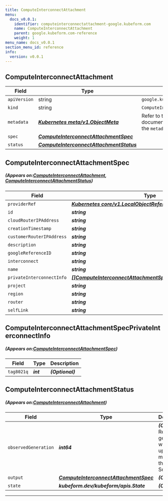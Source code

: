 ```yaml
---
title: ComputeInterconnectAttachment
menu:
  docs_v0.0.1:
    identifier: computeinterconnectattachment-google.kubeform.com
    name: ComputeInterconnectAttachment
    parent: google.kubeform.com-reference
    weight: 1
menu_name: docs_v0.0.1
section_menu_id: reference
info:
  version: v0.0.1
---
```


## ComputeInterconnectAttachment
| Field | Type | Description |
| ------ | ----- | ----------- |
| `apiVersion` | string | `google.kubeform.com/v1alpha1` |
|    `kind` | string | `ComputeInterconnectAttachment` |
| `metadata` | ***[Kubernetes meta/v1.ObjectMeta](https://kubernetes.io/docs/reference/generated/kubernetes-api/v1.13/#objectmeta-v1-meta)***|Refer to the Kubernetes API documentation for the fields of the `metadata` field.|
| `spec` | ***[ComputeInterconnectAttachmentSpec](#ComputeInterconnectAttachmentSpec)***||
| `status` | ***[ComputeInterconnectAttachmentStatus](#ComputeInterconnectAttachmentStatus)***||
## ComputeInterconnectAttachmentSpec
##### (Appears on:[ComputeInterconnectAttachment](#ComputeInterconnectAttachment), [ComputeInterconnectAttachmentStatus](#ComputeInterconnectAttachmentStatus))
| Field | Type | Description |
| ------ | ----- | ----------- |
| `providerRef` | ***[Kubernetes core/v1.LocalObjectReference](https://kubernetes.io/docs/reference/generated/kubernetes-api/v1.13/#localobjectreference-v1-core)***||
| `id` | ***string***||
| `cloudRouterIPAddress` | ***string***| ***(Optional)*** |
| `creationTimestamp` | ***string***| ***(Optional)*** |
| `customerRouterIPAddress` | ***string***| ***(Optional)*** |
| `description` | ***string***| ***(Optional)*** |
| `googleReferenceID` | ***string***| ***(Optional)*** |
| `interconnect` | ***string***||
| `name` | ***string***||
| `privateInterconnectInfo` | ***[[]ComputeInterconnectAttachmentSpecPrivateInterconnectInfo](#ComputeInterconnectAttachmentSpecPrivateInterconnectInfo)***| ***(Optional)*** |
| `project` | ***string***| ***(Optional)*** |
| `region` | ***string***| ***(Optional)*** |
| `router` | ***string***||
| `selfLink` | ***string***| ***(Optional)*** |
## ComputeInterconnectAttachmentSpecPrivateInterconnectInfo
##### (Appears on:[ComputeInterconnectAttachmentSpec](#ComputeInterconnectAttachmentSpec))
| Field | Type | Description |
| ------ | ----- | ----------- |
| `tag8021q` | ***int***| ***(Optional)*** |
## ComputeInterconnectAttachmentStatus
##### (Appears on:[ComputeInterconnectAttachment](#ComputeInterconnectAttachment))
| Field | Type | Description |
| ------ | ----- | ----------- |
| `observedGeneration` | ***int64***| ***(Optional)*** Resource generation, which is updated on mutation by the API Server.|
| `output` | ***[ComputeInterconnectAttachmentSpec](#ComputeInterconnectAttachmentSpec)***| ***(Optional)*** |
| `state` | ***kubeform.dev/kubeform/apis.State***| ***(Optional)*** |
---
